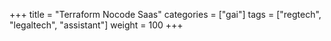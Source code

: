 +++
title = "Terraform Nocode Saas"
categories = ["gai"]
tags = ["regtech", "legaltech", "assistant"]
weight = 100
+++
